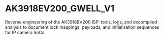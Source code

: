 # AK3918EV200_GWELL_V1
Reverse engineering of the AK3918EV200 ISP: tools, logs, and decompiled analysis to document ioctl mappings, payloads, and initialization sequences for IP camera SoCs.
